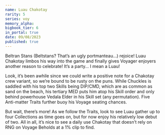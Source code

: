 ```yaml
---
name: Luau Chakotay
rarity: 5
series: voy
memory_alpha:
bigbook_tier: 6
in_portal: true
date: 09/08/2023
published: true
---
```


Beltran Stans (Beltstans? That’s an ugly portmanteau…) rejoice! Luau Chakotay limbos his way into the game and finally gives Voyager enjoyers another reason to celebrate! It’s a party… I mean a Luau!

Look, it’s been awhile since we could write a positive note for a Chakotay crew variant, so we’re bound to be rusty on the puns. While Chuckles is saddled with his top two Skills being DIP/CMD, which are as common as sand on the beach, his tertiary MED puts him atop his Skill order and only behind powerhouse Vedala Elder in his Skill set (any permutation). Five Anti-matter Traits further buoy his Voyage seating chances.

But wait, there’s more! As we follow the Traits, look to see Luau gather up to four Collections as time goes on, but for now enjoy his relatively low debut of two. All in all, it’s nice to see a daily use Chakotay that doesn’t rely on RNG on Voyage Beholds at a 1% clip to find.
